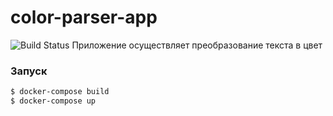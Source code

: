 # color-parser-app
![Build Status](https://github.com/no-thankyou/color-parser-app/actions/workflows/github-actions.yml/badge.svg?branch=main)
Приложение осуществляет преобразование текста в цвет

### Запуск
```bash
$ docker-compose build
$ docker-compose up
```
